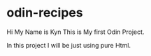 # odin-recipes

Hi My Name is Kyn
This is My first Odin Project.

In this project I will be just using pure Html.